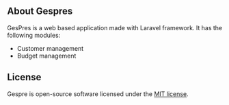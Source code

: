 
## About Gespres

GesPres is a web based application made with Laravel framework. 
It has the following modules:
- Customer management
- Budget management

## License

Gespre is open-source software licensed under the [MIT license](https://opensource.org/licenses/MIT).
